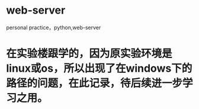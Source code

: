 # web-server
personal practice，python,web-server
# 在实验楼跟学的，因为原实验环境是linux或os，所以出现了在windows下的路径的问题，在此记录，待后续进一步学习之用。
